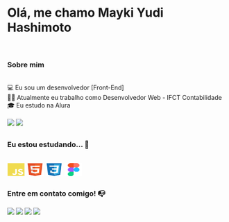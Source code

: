 # Olá, me chamo Mayki Yudi Hashimoto
<br>

### Sobre mim
<br>
💻 Eu sou um desenvolvedor [Front-End]
<br>
👩‍💻 Atualmente eu trabalho como Desenvolvedor Web - IFCT Contabilidade
<br>
🎓 Eu estudo na Alura
<br>
<br>
<div>
  <img height='180em' src="https://github-readme-stats.vercel.app/api?username=MaykiDev&theme=algolia&show_icons=true">
  <img height='180em' src="https://github-readme-stats.vercel.app/api/top-langs/?username=MaykiDev&theme=algolia&layout=donut">
</div>

##
### Eu estou estudando... 🧩
<div style="display: inline"><br>
  <img align="center" alt="Mayki-Js" height="30" width="40" src="https://raw.githubusercontent.com/devicons/devicon/master/icons/javascript/javascript-plain.svg">
  <img align="center" alt="Mayki-HTML" height="30" width="40" src="https://raw.githubusercontent.com/devicons/devicon/master/icons/html5/html5-original.svg">
  <img align="center" alt="Mayki-CSS" height="30" width="40" src="https://raw.githubusercontent.com/devicons/devicon/master/icons/css3/css3-original.svg">
  <img align="center" alt="Mayki-Figma" height="30" width="40" src="https://raw.githubusercontent.com/devicons/devicon/master/icons/figma/figma-original.svg">
</div>
  
  ##

### Entre em contato comigo! 📭
<div> 
  <a href="https://www.instagram.com/mayki_yudi" target="_blank"><img src="https://img.shields.io/badge/-Instagram-%23E4405F?style=for-the-badge&logo=instagram&logoColor=white" target="_blank"></a>
  <a href="#" target="_blank"><img src="https://img.shields.io/badge/Discord-7289DA?style=for-the-badge&logo=discord&logoColor=white" target="_blank"></a> 
  <a href = "mailto:maykihashimoto.dev@gmail.com"><img src="https://img.shields.io/badge/-Gmail-%23333?style=for-the-badge&logo=gmail&logoColor=white" target="_blank"></a>
  <a href="https://br.linkedin.com/in/mayki-yudi-hashimoto-18982b117" target="_blank"><img src="https://img.shields.io/badge/-LinkedIn-%230077B5?style=for-the-badge&logo=linkedin&logoColor=white" target="_blank"></a> 
</div>
